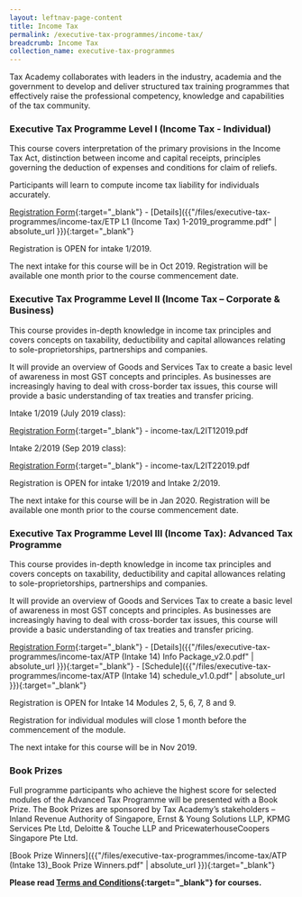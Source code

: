 ```yaml
---
layout: leftnav-page-content
title: Income Tax
permalink: /executive-tax-programmes/income-tax/
breadcrumb: Income Tax
collection_name: executive-tax-programmes
---
```


Tax Academy collaborates with leaders in the industry, academia and the government to develop and deliver structured tax training programmes that effectively raise the professional competency, knowledge and capabilities of the tax community.

### **Executive Tax Programme Level I (Income Tax - Individual)**

This course covers interpretation of the primary provisions in the Income Tax Act, distinction between income and capital receipts, principles governing the deduction of expenses and conditions for claim of reliefs.

Participants will learn to compute income tax liability for individuals accurately.

[Registration Form](https://docs.google.com/forms/d/e/1FAIpQLScccIX23UDQywGyRXzJOZO5G4lnaUAyiO8-dVasrionHHanKg/closedform){:target="_blank"} - [Details]({{"/files/executive-tax-programmes/income-tax/ETP L1 (Income Tax) 1-2019_programme.pdf" | absolute_url }}){:target="_blank"}

Registration is OPEN for intake 1/2019.

The next intake for this course will be in Oct 2019. Registration will be available one month prior to the course commencement date.

### **Executive Tax Programme Level II (Income Tax – Corporate & Business)**

This course provides in-depth knowledge in income tax principles and covers concepts on taxability, deductibility and capital allowances relating to sole-proprietorships, partnerships and companies.

It will provide an overview of Goods and Services Tax to create a basic level of awareness in most GST concepts and principles. As businesses are increasingly having to deal with cross-border tax issues, this course will provide a basic understanding of tax treaties and transfer pricing.

Intake 1/2019 (July 2019 class):

[Registration Form](https://docs.google.com/forms/d/1zT8Smm-AiTexXgN1C9pwdLdBMN-QXnPpt_vUc2qDE8U/edit){:target="_blank"} - income-tax/L2IT12019.pdf


Intake 2/2019 (Sep 2019 class):

[Registration Form](https://docs.google.com/forms/d/1gdl5pmB2STT7BJc-WkEHhm1cgu-NMF4Sqv3Pf6B8lZg/edit){:target="_blank"} - income-tax/L2IT22019.pdf

Registration is OPEN for intake 1/2019 and Intake 2/2019.

The next intake for this course will be in Jan 2020. Registration will be available one month prior to the course commencement date.

### **Executive Tax Programme Level III (Income Tax): Advanced Tax Programme**

This course provides in-depth knowledge in income tax principles and covers concepts on taxability, deductibility and capital allowances relating to sole-proprietorships, partnerships and companies.

It will provide an overview of Goods and Services Tax to create a basic level of awareness in most GST concepts and principles. As businesses are increasingly having to deal with cross-border tax issues, this course will provide a basic understanding of tax treaties and transfer pricing.

[Registration Form](https://docs.google.com/forms/d/e/1FAIpQLSd-tMEO_Sg1jWNLojF8Advggb7nn1pqMgTok-70Aa0gfSOuoQ/viewform){:target="_blank"} - [Details]({{"/files/executive-tax-programmes/income-tax/ATP (Intake 14) Info Package_v2.0.pdf" | absolute_url }}){:target="_blank"} - [Schedule]({{"/files/executive-tax-programmes/income-tax/ATP (Intake 14) schedule_v1.0.pdf" | absolute_url }}){:target="_blank"}

Registration is OPEN for Intake 14 Modules 2, 5, 6, 7, 8 and 9.

Registration for individual modules will close 1 month before the commencement of the module.

The next intake for this course will be in Nov 2019.

### **Book Prizes**

Full programme participants who achieve the highest score for selected modules of the Advanced Tax Programme will be presented with a Book Prize. The Book Prizes are sponsored by Tax Academy’s stakeholders – Inland Revenue Authority of Singapore, Ernst & Young Solutions LLP, KPMG Services Pte Ltd, Deloitte & Touche LLP and PricewaterhouseCoopers Singapore Pte Ltd.

[Book Prize Winners]({{"/files/executive-tax-programmes/income-tax/ATP (Intake 13)_Book Prize Winners.pdf" | absolute_url }}){:target="_blank"}

**Please read [Terms and Conditions](https://production-iras-tax-academy.netlify.com/executive-tax-programmes/terms-and-conditions/){:target="_blank"} for courses.**
